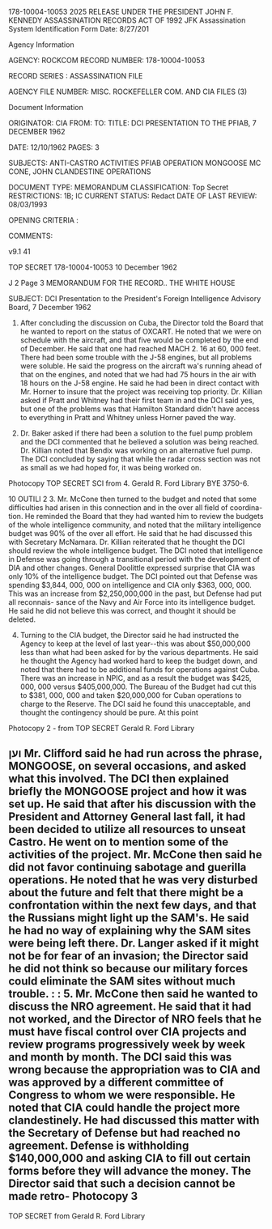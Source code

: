 178-10004-10053 2025 RELEASE UNDER THE PRESIDENT JOHN F. KENNEDY ASSASSINATION RECORDS ACT OF 1992
JFK Assassination System
Identification Form
Date: 8/27/201

Agency Information

AGENCY: ROCKCOM
RECORD NUMBER: 178-10004-10053

RECORD SERIES : ASSASSINATION FILE

AGENCY FILE NUMBER: MISC. ROCKEFELLER COM. AND CIA FILES (3)

Document Information

ORIGINATOR: CIA
FROM:
TO:
TITLE: DCI PRESENTATION TO THE PFIAB, 7 DECEMBER 1962

DATE: 12/10/1962
PAGES: 3

SUBJECTS: ANTI-CASTRO ACTIVITIES
PFIAB
OPERATION MONGOOSE
MC CONE, JOHN
CLANDESTINE OPERATIONS

DOCUMENT TYPE: MEMORANDUM
CLASSIFICATION: Top Secret
RESTRICTIONS: 1B; IC
CURRENT STATUS: Redact
DATE OF LAST REVIEW: 08/03/1993

OPENING CRITERIA :

COMMENTS:

v9.1 41

TOP SECRET
178-10004-10053 10 December 1962

J
2 Page 3
MEMORANDUM FOR THE RECORD.. THE WHITE HOUSE

SUBJECT: DCI Presentation to the President's Foreign Intelligence
Advisory Board, 7 December 1962

1. After concluding the discussion on Cuba, the Director told the
Board that he wanted to report on the status of OXCART. He noted that we
were on schedule with the aircraft, and that five would be completed by the
end of December. He said that one had reached MACH 2. 16 at 60, 000 feet.
There had been some trouble with the J-58 engines, but all problems were
soluble. He said the progress on the aircraft wa's running ahead of that on
the engines, and noted that we had had 75 hours in the air with 18 hours on
the J-58 engine. He said he had been in direct contact with Mr. Horner to
insure that the project was receiving top priority. Dr. Killian asked if Pratt
and Whitney had their first team in and the DCI said yes, but one of the
problems was that Hamilton Standard didn't have access to everything in
Pratt and Whitney unless Horner paved the way.

2. Dr. Baker asked if there had been a solution to the fuel pump
problem and the DCI commented that he believed a solution was being reached.
Dr. Killian noted that Bendix was working on an alternative fuel pump. The
DCI concluded by saying that while the radar cross section was not as small
as we had hoped for, it was being worked on.

Photocopy TOP SECRET SCI
from 4.
Gerald R. Ford Library BYE 3750-6.

10 OUTILI
2
3. Mr. McCone then turned to the budget and noted that some
difficulties had arisen in this connection and in the over all field of coordina-
tion. He reminded the Board that they had wanted him to review the budgets
of the whole intelligence community, and noted that the military intelligence
budget was 90% of the over all effort. He said that he had discussed this with
Secretary McNamara. Dr. Killian reiterated that he thought the DCI should
review the whole intelligence budget. The DCI noted that intelligence in
Defense was going through a transitional period with the development of DIA
and other changes. General Doolittle expressed surprise that CIA was only
10% of the intelligence budget. The DCI pointed out that Defense was spending
$3,844, 000, 000 on intelligence and CIA only $363, 000, 000. This was an
increase from $2,250,000,000 in the past, but Defense had put all reconnais-
sance of the Navy and Air Force into its intelligence budget. He said he did
not believe this was correct, and thought it should be deleted.

4. Turning to the CIA budget, the Director said he had instructed the
Agency to keep at the level of last year--this was about $50,000,000 less than
what had been asked for by the various departments. He said he thought the
Agency had worked hard to keep the budget down, and noted that there had to
be additional funds for operations against Cuba. There was an increase in
NPIC, and as a result the budget was $425, 000, 000 versus $405,000,000.
The Bureau of the Budget had cut this to $381, 000, 000 and taken $20,000,000
for Cuban operations to charge to the Reserve. The DCI said he found this
unacceptable, and thought the contingency should be pure. At this point

Photocopy 2 -
from TOP SECRET
Gerald R. Ford Library

וען
Mr. Clifford said he had run across the phrase, MONGOOSE, on several
occasions, and asked what this involved. The DCI then explained briefly the
MONGOOSE project and how it was set up. He said that after his discussion
with the President and Attorney General last fall, it had been decided to
utilize all resources to unseat Castro. He went on to mention some of the
activities of the project. Mr. McCone then said he did not favor continuing
sabotage and guerilla operations. He noted that he was very disturbed about
the future and felt that there might be a confrontation within the next few days,
and that the Russians might light up the SAM's. He said he had no way of
explaining why the SAM sites were being left there. Dr. Langer asked if it
might not be for fear of an invasion; the Director said he did not think so
because our military forces could eliminate the SAM sites without much
trouble.
:
:
5. Mr. McCone then said he wanted to discuss the NRO agreement.
He said that it had not worked, and the Director of NRO feels that he must
have fiscal control over CIA projects and review programs progressively
week by week and month by month. The DCI said this was wrong because the
appropriation was to CIA and was approved by a different committee of
Congress to whom we were responsible. He noted that CIA could handle the
project more clandestinely. He had discussed this matter with the Secretary
of Defense but had reached no agreement. Defense is withholding
$140,000,000 and asking CIA to fill out certain forms before they will advance
the money. The Director said that such a decision cannot be made retro-
Photocopy 3
-
TOP SECRET
from
Gerald R. Ford Library
